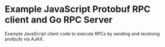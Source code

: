 # Example JavaScript Protobuf RPC client and Go RPC Server
Example JavaScript client code to execute RPCs by sending and receiving protbufs via AJAX.
